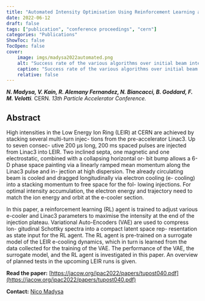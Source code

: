 ```yaml
---
title: "Automated Intensity Optimisation Using Reinforcement Learning at LEIR"
date: 2022-06-12
draft: false
tags: ["publication", "conference proceedings", "cern"]
categories: "Publications"
ShowToc: false
TocOpen: false
cover:
    image: imgs/madysa2022automated.png
    alt: "Success rate of the various algorithms over initial beam intensity."
    caption: "Success rate of the various algorithms over initial beam intensity."
    relative: false
---
```


_**N. Madysa, V. Kain, R. Alemany Fernandez, N. Biancacci, B. Goddard, F. M. Velotti**._ CERN. _13th Particle Accelerator Conference._

## Abstract

High intensities in the Low Energy Ion Ring (LEIR) at CERN are achieved by stacking several multi-turn injec- tions from the pre-accelerator Linac3. Up to seven consec- utive 200 μs long, 200 ms spaced pulses are injected from Linac3 into LEIR. Two inclined septa, one magnetic and one electrostatic, combined with a collapsing horizontal or- bit bump allows a 6-D phase space painting via a linearly ramped mean momentum along the Linac3 pulse and in- jection at high dispersion. The already circulating beam is cooled and dragged longitudinally via electron cooling (e- cooling) into a stacking momentum to free space for the fol- lowing injections. For optimal intensity accumulation, the electron energy and trajectory need to match the ion energy and orbit at the e-cooler section.

In this paper, a reinforcement learning (RL) agent is trained to adjust various e-cooler and Linac3 parameters to maximise the intensity at the end of the injection plateau. Variational Auto-Encoders (VAE) are used to compress lon- gitudinal Schottky spectra into a compact latent space rep- resentation as state input for the RL agent. The RL agent is pre-trained on a surrogate model of the LEIR e-cooling dynamics, which in turn is learned from the data collected for the training of the VAE. The performance of the VAE, the surrogate model, and the RL agent is investigated in this paper. An overview of planned tests in the upcoming LEIR runs is given.

**Read the paper:** [https://jacow.org/ipac2022/papers/tupost040.pdf](https://jacow.org/ipac2022/papers/tupost040.pdf)

**Contact:** [Nico Madysa](mailto:nico.madysa@cern.ch)
